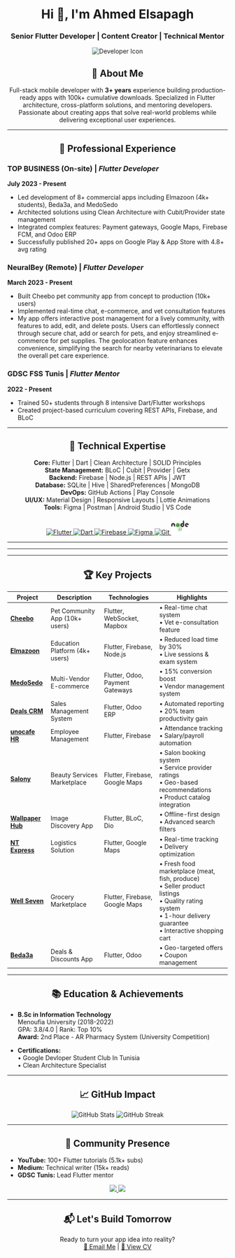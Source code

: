 <h1 align="center">Hi 👋, I'm Ahmed Elsapagh</h1>
<h3 align="center">Senior Flutter Developer | Content Creator | Technical Mentor</h3>

<p align="center">
  <img src="https://cdn-icons-png.flaticon.com/512/3242/3242257.png" width="150" alt="Developer Icon">
</p>

<h2 align="center">🚀 About Me</h2>
<p align="center">
  Full-stack mobile developer with <strong>3+ years</strong> experience building production-ready apps with 100k+ cumulative downloads. Specialized in Flutter architecture, cross-platform solutions, and mentoring developers. Passionate about creating apps that solve real-world problems while delivering exceptional user experiences.
</p>

---

<h2 align="center">💼 Professional Experience</h2>

### **TOP BUSINESS** (On-site) | _Flutter Developer_  
**July 2023 - Present**  
- Led development of 8+ commercial apps including Elmazoon (4k+ students), Beda3a, and MedoSedo
- Architected solutions using Clean Architecture with Cubit/Provider state management
- Integrated complex features: Payment gateways, Google Maps, Firebase FCM, and Odoo ERP
- Successfully published 20+ apps on Google Play & App Store with 4.8+ avg rating

### **NeuralBey** (Remote) | _Flutter Developer_  
**March 2023 - Present**  
- Built Cheebo pet community app from concept to production (10k+ users)
- Implemented real-time chat, e-commerce, and vet consultation features
- My app offers interactive post management for a lively community, with features to add, edit, and delete posts. Users can effortlessly connect through secure chat, add or search for pets, and enjoy streamlined e-commerce for pet supplies. The geolocation feature enhances convenience, simplifying the search for nearby veterinarians to elevate the overall pet care experience.
### **GDSC FSS Tunis** | _Flutter Mentor_  
**2022 - Present**  
- Trained 50+ students through 8 intensive Dart/Flutter workshops
- Created project-based curriculum covering REST APIs, Firebase, and BLoC
---

<h2 align="center">🎯 Technical Expertise</h2>

<p align="center">
  <strong>Core:</strong> Flutter | Dart | Clean Architecture | SOLID Principles<br>
  <strong>State Management:</strong> BLoC | Cubit | Provider | Getx<br>
  <strong>Backend:</strong> Firebase | Node.js | REST APIs | JWT<br>
  <strong>Database:</strong> SQLite | Hive | SharedPreferences | MongoDB<br>
  <strong>DevOps:</strong> GitHub Actions | Play Console<br>
  <strong>UI/UX:</strong> Material Design | Responsive Layouts | Lottie Animations<br>
  <strong>Tools:</strong> Figma | Postman | Android Studio | VS Code
</p>


<p align="center">
  <a href="https://flutter.dev" target="_blank">
    <img src="https://www.vectorlogo.zone/logos/flutterio/flutterio-icon.svg" alt="Flutter" width="40" height="40">
  </a>
  <a href="https://dart.dev" target="_blank">
    <img src="https://www.vectorlogo.zone/logos/dartlang/dartlang-icon.svg" alt="Dart" width="40" height="40">
  </a>
  <a href="https://firebase.google.com/" target="_blank">
    <img src="https://www.vectorlogo.zone/logos/firebase/firebase-icon.svg" alt="Firebase" width="40" height="40">
  </a>
  <a href="https://www.figma.com/" target="_blank">
    <img src="https://www.vectorlogo.zone/logos/figma/figma-icon.svg" alt="Figma" width="40" height="40">
  </a>
  <a href="https://git-scm.com/" target="_blank">
    <img src="https://www.vectorlogo.zone/logos/git-scm/git-scm-icon.svg" alt="Git" width="40" height="40">
  </a>
  <a href="https://nodejs.org" target="_blank">
    <img src="https://raw.githubusercontent.com/devicons/devicon/master/icons/nodejs/nodejs-original-wordmark.svg" alt="Node.js" width="40" height="40">
  </a>
</p>

---

---

---

<h2 align="center">🏆 Key Projects</h2>

| Project | Description | Technologies | Highlights |
|---------|-------------|--------------|------------|
| **[Cheebo](https://play.google.com/store/apps/details?id=com.neuralbey.cheebo)** | Pet Community App (10k+ users) | Flutter, WebSocket, Mapbox | • Real-time chat system<br>• Vet e-consultation feature |
| **[Elmazoon](https://play.google.com/store/apps/details?id=com.topbusiness.new_mazoon)** | Education Platform (4k+ users) | Flutter, Firebase, Node.js | • Reduced load time by 30%<br>• Live sessions & exam system |
| **[MedoSedo](https://play.google.com/store/apps/details?id=com.topbusiness.medosedo_ecom)** | Multi-Vendor E-commerce | Flutter, Odoo, Payment Gateways | • 15% conversion boost<br>• Vendor management system |
| **[Deals CRM](https://play.google.com/store/apps/details?id=net.topbusiness.deals)** | Sales Management System | Flutter, Odoo ERP | • Automated reporting<br>• 20% team productivity gain |
| **[unocafe HR](https://play.google.com/store/apps/details?id=com.topbusiness.unocafe)** | Employee Management | Flutter, Firebase | • Attendance tracking<br>• Salary/payroll automation |
| **[Salony](https://play.google.com/store/apps/details?id=com.topbusiness.salony)** | Beauty Services Marketplace | Flutter, Firebase, Google Maps | • Salon booking system<br>• Service provider ratings<br>• Geo-based recommendations<br>• Product catalog integration |
| **[Wallpaper Hub](https://github.com/Ahmedelsapagh10/wallpaper-hub)** | Image Discovery App | Flutter, BLoC, Dio | • Offline-first design<br>• Advanced search filters |
| **[NT Express](https://read.cv/elsapagh)** | Logistics Solution | Flutter, Google Maps | • Real-time tracking<br>• Delivery optimization |
| **[Well Seven](https://play.google.com/store/apps/details?id=com.topbusiness.well_seven_new)** | Grocery Marketplace | Flutter, Firebase, Google Maps | • Fresh food marketplace (meat, fish, produce)<br>• Seller product listings<br>• Quality rating system<br>• 1-hour delivery guarantee<br>• Interactive shopping cart
| **[Beda3a](https://play.google.com/store/apps/details?id=com.topbusiness.bed3aecom)** | Deals & Discounts App | Flutter, Odoo | • Geo-targeted offers<br>• Coupon management |

---


<h2 align="center">📚 Education & Achievements</h2>

- **B.Sc in Information Technology**  
  Menoufia University (2018-2022)  
  GPA: 3.8/4.0 | Rank: Top 10%  
  **Award:** 2nd Place - AR Pharmacy System (University Competition)

- **Certifications:**  
  • Google Devloper Student Club In Tunisia  
  • Clean Architecture Specialist

---

<h2 align="center">📈 GitHub Impact</h2>

<p align="center">
  <img src="https://github-readme-stats.vercel.app/api?username=ahmedelsapagh10&show_icons=true&theme=nightowl&count_private=true" alt="GitHub Stats">
  <img src="https://github-readme-streak-stats.herokuapp.com/?user=ahmedelsapagh10&theme=nightowl" alt="GitHub Streak">
</p>

---

<h2 align="center">🌟 Community Presence</h2>

- **YouTube:** 100+ Flutter tutorials (5.1k+ subs)
- **Medium:** Technical writer (15k+ reads)
- **GDSC Tunis:** Lead Flutter mentor

<div align="center">
  <a href="https://www.youtube.com/@ahmed_elsapagh" target="_blank">
    <img src="https://img.shields.io/badge/YouTube-FF0000?style=for-the-badge&logo=youtube&logoColor=white">
  </a>
  <a href="https://linkedin.com/in/ahmed-elsapagh-aa8010220/" target="_blank">
    <img src="https://img.shields.io/badge/LinkedIn-0077B5?style=for-the-badge&logo=linkedin&logoColor=white">
  </a>
</div>

---

<h2 align="center">📬 Let's Build Tomorrow</h2>
<p align="center">
  Ready to turn your app idea into reality?<br>
  <a href="mailto:ahmedelsapagh179@gmail.com">📧 Email Me</a> | 
  <a href="https://read.cv/elsapagh">📄 View CV</a>
</p>

